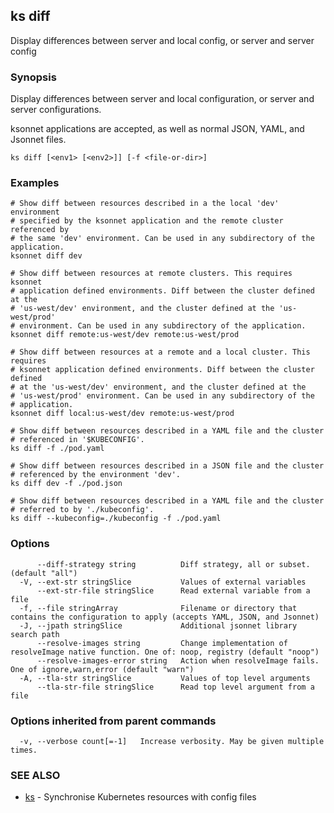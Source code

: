 ## ks diff

Display differences between server and local config, or server and server config

### Synopsis


Display differences between server and local configuration, or server and server
configurations.

ksonnet applications are accepted, as well as normal JSON, YAML, and Jsonnet
files.

```
ks diff [<env1> [<env2>]] [-f <file-or-dir>]
```

### Examples

```
# Show diff between resources described in a the local 'dev' environment
# specified by the ksonnet application and the remote cluster referenced by
# the same 'dev' environment. Can be used in any subdirectory of the application.
ksonnet diff dev

# Show diff between resources at remote clusters. This requires ksonnet
# application defined environments. Diff between the cluster defined at the
# 'us-west/dev' environment, and the cluster defined at the 'us-west/prod'
# environment. Can be used in any subdirectory of the application.
ksonnet diff remote:us-west/dev remote:us-west/prod

# Show diff between resources at a remote and a local cluster. This requires
# ksonnet application defined environments. Diff between the cluster defined
# at the 'us-west/dev' environment, and the cluster defined at the
# 'us-west/prod' environment. Can be used in any subdirectory of the
# application.
ksonnet diff local:us-west/dev remote:us-west/prod

# Show diff between resources described in a YAML file and the cluster
# referenced in '$KUBECONFIG'.
ks diff -f ./pod.yaml

# Show diff between resources described in a JSON file and the cluster
# referenced by the environment 'dev'.
ks diff dev -f ./pod.json

# Show diff between resources described in a YAML file and the cluster
# referred to by './kubeconfig'.
ks diff --kubeconfig=./kubeconfig -f ./pod.yaml
```

### Options

```
      --diff-strategy string          Diff strategy, all or subset. (default "all")
  -V, --ext-str stringSlice           Values of external variables
      --ext-str-file stringSlice      Read external variable from a file
  -f, --file stringArray              Filename or directory that contains the configuration to apply (accepts YAML, JSON, and Jsonnet)
  -J, --jpath stringSlice             Additional jsonnet library search path
      --resolve-images string         Change implementation of resolveImage native function. One of: noop, registry (default "noop")
      --resolve-images-error string   Action when resolveImage fails. One of ignore,warn,error (default "warn")
  -A, --tla-str stringSlice           Values of top level arguments
      --tla-str-file stringSlice      Read top level argument from a file
```

### Options inherited from parent commands

```
  -v, --verbose count[=-1]   Increase verbosity. May be given multiple times.
```

### SEE ALSO
* [ks](ks.md)	 - Synchronise Kubernetes resources with config files

